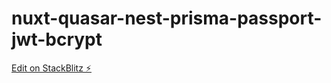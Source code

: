 # nuxt-quasar-nest-prisma-passport-jwt-bcrypt

[Edit on StackBlitz ⚡️](https://stackblitz.com/edit/nestjs-typescript-starter-eewd8c)